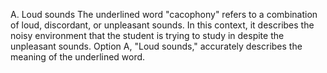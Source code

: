 A. Loud sounds
The underlined word "cacophony" refers to a combination of loud, discordant, or unpleasant sounds. In this context, it describes the noisy environment that the student is trying to study in despite the unpleasant sounds. Option A, "Loud sounds," accurately describes the meaning of the underlined word.
